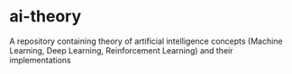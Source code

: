 # ai-theory
A repository containing theory of artificial intelligence concepts (Machine Learning, Deep Learning, Reinforcement Learning) and their implementations
